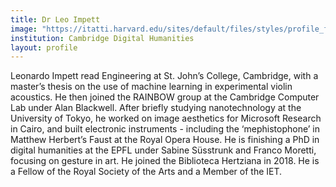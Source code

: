 ```yaml
---
title: Dr Leo Impett
image: "https://itatti.harvard.edu/sites/default/files/styles/profile_full/public/itatti/files/impett_leonardo.jpg?m=1561103323&itok=ZhRFbQXw"
institution: Cambridge Digital Humanities
layout: profile
---
```

Leonardo Impett read Engineering at St. John’s College, Cambridge, with a master’s thesis on the use of 
machine learning in experimental violin acoustics. He then joined the RAINBOW group at the Cambridge Computer
Lab under Alan Blackwell. After briefly studying nanotechnology at the University of Tokyo, he worked on image 
aesthetics for Microsoft Research in Cairo, and built electronic instruments - including the ‘mephistophone’ in 
Matthew Herbert’s Faust at the Royal Opera House. He is finishing a PhD in digital humanities at the EPFL under 
Sabine Süsstrunk and Franco Moretti, focusing on gesture in art. He joined the Biblioteca Hertziana in 2018. 
He is a Fellow of the Royal Society of the Arts and a Member of the IET.